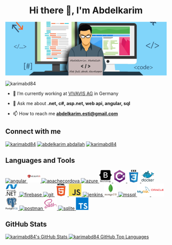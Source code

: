 <h1 align="center">Hi there 👋, I'm Abdelkarim</h1>
<img src="banner.png" alt="karimabd84"/>

<!--<h3 align="center">A .Net full stack developer from Germany</h3>-->

<p align="left"> <img src="https://komarev.com/ghpvc/?username=karimabd84&label=Profile%20views&color=0e75b6&style=flat" alt="karimabd84" /> </p>

- 🔭 I’m currently working at [VIVAVIS AG](https://www.vivavis.com) in Germany

<!--- 👨‍💻 All of my projects are available at [coming soon!](coming soon!)-->

- 💬 Ask me about **.net, c#, asp.net, web api, angular, sql**

- 📫 How to reach me **abdelkarim.esti@gmail.com**

## Connect with me
<p align="left">
  <a href="https://dev.to/karimabd84" target="blank"><img align="center" src="https://cdn.jsdelivr.net/npm/simple-icons@3.0.1/icons/xing.svg" alt="karimabd84" height="30" width="40" /></a>
  <a href="https://linkedin.com/in/abdelkarim-abdallah-1869a439" target="blank"><img align="center" src="https://cdn.jsdelivr.net/npm/simple-icons@3.0.1/icons/linkedin.svg" alt="abdelkarim abdallah" height="30" width="40" /></a>
  <a href="https://dev.to/karimabd84" target="blank"><img align="center" src="https://cdn.jsdelivr.net/npm/simple-icons@3.0.1/icons/dev-dot-to.svg" alt="karimabd84" height="30" width="40" /></a>
</p>

## Languages and Tools
<p align="left"> <a href="https://angular.io" target="_blank" rel="noreferrer"> <img src="https://angular.io/assets/images/logos/angular/angular.svg" alt="angular" width="40" height="40"/> </a> <a href="https://angular.io" target="_blank" rel="noreferrer"> <img src="https://raw.githubusercontent.com/devicons/devicon/master/icons/angularjs/angularjs-original-wordmark.svg" alt="angularjs" width="40" height="40"/> </a> <a href="https://cordova.apache.org/" target="_blank" rel="noreferrer"> <img src="https://www.vectorlogo.zone/logos/apache_cordova/apache_cordova-icon.svg" alt="apachecordova" width="40" height="40"/> </a> <a href="https://azure.microsoft.com/en-in/" target="_blank" rel="noreferrer"> <img src="https://www.vectorlogo.zone/logos/microsoft_azure/microsoft_azure-icon.svg" alt="azure" width="40" height="40"/> </a> <a href="https://getbootstrap.com" target="_blank" rel="noreferrer"> <img src="https://raw.githubusercontent.com/devicons/devicon/master/icons/bootstrap/bootstrap-plain-wordmark.svg" alt="bootstrap" width="40" height="40"/> </a> <a href="https://www.w3schools.com/cs/" target="_blank" rel="noreferrer"> <img src="https://raw.githubusercontent.com/devicons/devicon/master/icons/csharp/csharp-original.svg" alt="csharp" width="40" height="40"/> </a> <a href="https://www.w3schools.com/css/" target="_blank" rel="noreferrer"> <img src="https://raw.githubusercontent.com/devicons/devicon/master/icons/css3/css3-original-wordmark.svg" alt="css3" width="40" height="40"/> </a> <a href="https://www.docker.com/" target="_blank" rel="noreferrer"> <img src="https://raw.githubusercontent.com/devicons/devicon/master/icons/docker/docker-original-wordmark.svg" alt="docker" width="40" height="40"/> </a> <a href="https://dotnet.microsoft.com/" target="_blank" rel="noreferrer"> <img src="https://raw.githubusercontent.com/devicons/devicon/master/icons/dot-net/dot-net-original-wordmark.svg" alt="dotnet" width="40" height="40"/> </a> <a href="https://firebase.google.com/" target="_blank" rel="noreferrer"> <img src="https://www.vectorlogo.zone/logos/firebase/firebase-icon.svg" alt="firebase" width="40" height="40"/> </a> <a href="https://git-scm.com/" target="_blank" rel="noreferrer"> <img src="https://www.vectorlogo.zone/logos/git-scm/git-scm-icon.svg" alt="git" width="40" height="40"/> </a> <a href="https://www.w3.org/html/" target="_blank" rel="noreferrer"> <img src="https://raw.githubusercontent.com/devicons/devicon/master/icons/html5/html5-original-wordmark.svg" alt="html5" width="40" height="40"/> </a> <a href="https://developer.mozilla.org/en-US/docs/Web/JavaScript" target="_blank" rel="noreferrer"> <img src="https://raw.githubusercontent.com/devicons/devicon/master/icons/javascript/javascript-original.svg" alt="javascript" width="40" height="40"/> </a> <a href="https://www.jenkins.io" target="_blank" rel="noreferrer"> <img src="https://www.vectorlogo.zone/logos/jenkins/jenkins-icon.svg" alt="jenkins" width="40" height="40"/> </a> <a href="https://www.mongodb.com/" target="_blank" rel="noreferrer"> <img src="https://raw.githubusercontent.com/devicons/devicon/master/icons/mongodb/mongodb-original-wordmark.svg" alt="mongodb" width="40" height="40"/> </a> <a href="https://www.microsoft.com/en-us/sql-server" target="_blank" rel="noreferrer"> <img src="https://www.svgrepo.com/show/303229/microsoft-sql-server-logo.svg" alt="mssql" width="40" height="40"/> </a> <a href="https://www.mysql.com/" target="_blank" rel="noreferrer"> <img src="https://raw.githubusercontent.com/devicons/devicon/master/icons/mysql/mysql-original-wordmark.svg" alt="mysql" width="40" height="40"/> </a> <a href="https://www.oracle.com/" target="_blank" rel="noreferrer"> <img src="https://raw.githubusercontent.com/devicons/devicon/master/icons/oracle/oracle-original.svg" alt="oracle" width="40" height="40"/> </a> <a href="https://www.postgresql.org" target="_blank" rel="noreferrer"> <img src="https://raw.githubusercontent.com/devicons/devicon/master/icons/postgresql/postgresql-original-wordmark.svg" alt="postgresql" width="40" height="40"/> </a> <a href="https://postman.com" target="_blank" rel="noreferrer"> <img src="https://www.vectorlogo.zone/logos/getpostman/getpostman-icon.svg" alt="postman" width="40" height="40"/> </a> <a href="https://sass-lang.com" target="_blank" rel="noreferrer"> <img src="https://raw.githubusercontent.com/devicons/devicon/master/icons/sass/sass-original.svg" alt="sass" width="40" height="40"/> </a> <a href="https://www.sqlite.org/" target="_blank" rel="noreferrer"> <img src="https://www.vectorlogo.zone/logos/sqlite/sqlite-icon.svg" alt="sqlite" width="40" height="40"/> </a> <a href="https://www.typescriptlang.org/" target="_blank" rel="noreferrer"> <img src="https://raw.githubusercontent.com/devicons/devicon/master/icons/typescript/typescript-original.svg" alt="typescript" width="40" height="40"/> </a> </p>

<!--<p>&nbsp;<img align="center" src="https://github-readme-stats.vercel.app/api?username=karimabd84&show_icons=true&locale=en" alt="karimabd84" /></p>-->

## GitHub Stats

<a href="https://github.com/karimabd84">
  <img height="180em" src="https://github-readme-stats.vercel.app/api?username=karimabd84&show_icons=true&theme=shades-of-purple&count_private=true" alt="karimabd84's GitHub Stats" />
  <img height="180em" src="https://github-readme-stats.vercel.app/api/top-langs/?username=karimabd84&theme=shades-of-purple&layout=compact" 
    alt="karimabd84 GitHub Top Languages" />
</a>

